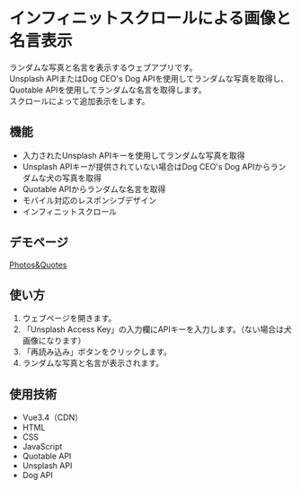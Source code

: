 # インフィニットスクロールによる画像と名言表示

ランダムな写真と名言を表示するウェブアプリです。  
Unsplash APIまたはDog CEO's Dog APIを使用してランダムな写真を取得し、Quotable APIを使用してランダムな名言を取得します。  
スクロールによって追加表示をします。

## 機能

- 入力されたUnsplash APIキーを使用してランダムな写真を取得
- Unsplash APIキーが提供されていない場合はDog CEO's Dog APIからランダムな犬の写真を取得
- Quotable APIからランダムな名言を取得
- モバイル対応のレスポンシブデザイン
- インフィニットスクロール

## デモページ
[Photos&Quotes](https://takiagari.github.io/photos-quotes/)

## 使い方

1. ウェブページを開きます。
2. 「Unsplash Access Key」の入力欄にAPIキーを入力します。（ない場合は犬画像になります）
3. 「再読み込み」ボタンをクリックします。
4. ランダムな写真と名言が表示されます。

## 使用技術

- Vue3.4（CDN）
- HTML 
- CSS
- JavaScript
- Quotable API
- Unsplash API
- Dog API


